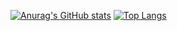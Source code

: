 [![Anurag's GitHub stats](https://github-readme-stats.vercel.app/api?username=YUANYuan68034&show_icons=true)](https://github.com/anuraghazra/github-readme-stats) 
[![Top Langs](https://github-readme-stats.vercel.app/api/top-langs/?username=YUANYuan68034&layout=compact)](https://github.com/anuraghazra/github-readme-stats)
<!--
**YUANYuan68034/YUANYuan68034** is a ✨ _special_ ✨ repository because its `README.md` (this file) appears on your GitHub profile.

Here are some ideas to get you started:

- 🔭 I’m currently working on ...
- 🌱 I’m currently learning ...
- 👯 I’m looking to collaborate on ...
- 🤔 I’m looking for help with ...
- 💬 Ask me about ...
- 📫 How to reach me: ...
- 😄 Pronouns: ...
- ⚡ Fun fact: ...
-->
